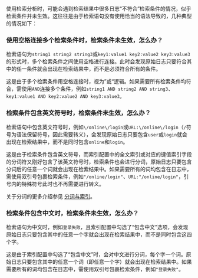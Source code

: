 使用检索分析时，可能会遇到检索结果中很多日志“不符合”检索条件的情况，似乎检索条件并未生效。这往往是由于检索语句没有使用恰当的语法导致的，几种典型的情况如下：

### 使用空格连接多个检索条件时，检索条件未生效，怎么办？

检索语句为`string1 string2 string3`或`key1:value1 key2:value2 key3:value3`的形式时，多个检索条件之间使用空格进行连接。此时会发现原始日志只要符合其中的任一条件就会出现在检索结果中，而不是必须符合所有的条件。

这是由于多个检索条件用空格连接时，视为”或“逻辑。如果需要所有检索条件均符合，需使用`AND`连接多个条件，例如`string1 AND string2 AND string3`、`key1:value1 AND key2:value2 AND key3:value3`。



### 检索条件包含英文符号时，检索条件未生效，怎么办？

检索语句中包含英文符号时，例如`\/online\/login`或`URL:\/online\/login`（`/`符号为语法保留符号，因此需要转义），会发现原始日志只要包含`user`或`login`就会出现在检索结果中，而不是同时包含`online`和`login`。

这是由于检索条件包含英文符号，而索引配置中的全文索引或对应的键值索引字段的分词符又刚好包含了该英文符号时，检索条件也会进行分词，原始日志只要包含分词后的任意一个词就会出现在检索结果中。如果需要所有的词均包含在日志中，需使用双引号包裹检索条件，例如`"/online/login"`、`URL:"/online/login"`，引号内的特殊符号此时也不再需要进行转义。

关于分词的更多介绍参见 [分词与索引](https://cloud.tencent.com/document/product/614/66647)。



### 检索条件包含中文时，检索条件未生效，怎么办？

检索语句为中文时，例如`登录失败`，且索引配置中勾选了“包含中文”选项，会发现原始日志只要包含其中的任意一个字就会出现在检索结果中，而不是同时包含这四个字。

这是由于索引配置中勾选了“包含中文”时，会对中文进行分词，每个字一个词。原始日志只要包含其中的任意一个词（即任意一个字）就会出现在检索结果中。如果需要所有的词均包含在日志中，需使用双引号包裹检索条件，例如`"登录失败"`。
